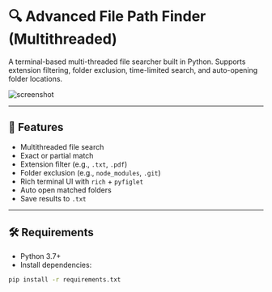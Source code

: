 # 🔍 Advanced File Path Finder (Multithreaded)

A terminal-based multi-threaded file searcher built in Python. Supports extension filtering, folder exclusion, time-limited search, and auto-opening folder locations.

![screenshot](https://i.imgur.com/DykEc0O.png) <!-- Optional Screenshot -->

---

## 🚀 Features

- Multithreaded file search
- Exact or partial match
- Extension filter (e.g., `.txt`, `.pdf`)
- Folder exclusion (e.g., `node_modules`, `.git`)
- Rich terminal UI with `rich` + `pyfiglet`
- Auto open matched folders
- Save results to `.txt`

---

## 🛠 Requirements

- Python 3.7+
- Install dependencies:

```bash
pip install -r requirements.txt
